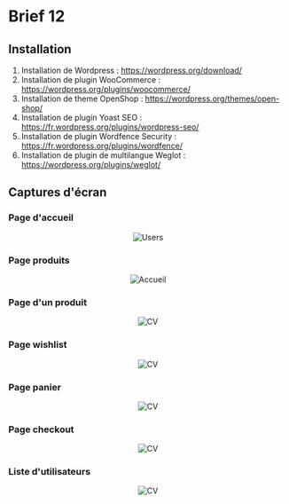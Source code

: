 # Brief 12

## Installation

1. Installation de Wordpress : https://wordpress.org/download/
2. Installation de plugin WooCommerce : https://wordpress.org/plugins/woocommerce/
3. Installation de theme OpenShop : https://wordpress.org/themes/open-shop/
4. Installation de plugin Yoast SEO : https://fr.wordpress.org/plugins/wordpress-seo/
5. Installation de plugin Wordfence Security : https://fr.wordpress.org/plugins/wordfence/
6. Installation de plugin de multilangue Weglot : https://wordpress.org/plugins/weglot/

## Captures d'écran

### Page d'accueil

<p align="center">
  <img src="./localhost_-min.png" alt="Users">
</p>

### Page produits

<p align="center">
  <img src="./localhost_shop__orderby=date-min.png" alt="Accueil">
</p>

### Page d'un produit

<p align="center">
  <img src="./localhost_product_t-shirt-the-mandalorian-disney_-min.png" alt="CV">
</p>

### Page wishlist

<p align="center">
  <img src="./localhost_wishlist_-min.png" alt="CV">
</p>

### Page panier

<p align="center">
  <img src="./localhost_cart_-min.png" alt="CV">
</p>

### Page checkout

<p align="center">
  <img src="./localhost_checkout_-min.png" alt="CV">
</p>

### Liste d'utilisateurs 

<p align="center">
  <img src="./localhost_wp-admin_users.php-min.png" alt="CV">
</p>
